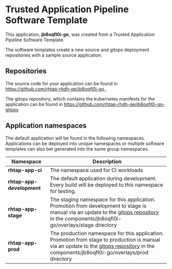 # Trusted Application Pipeline Software Template

This application, **jb8oqfl0i-go**, was created from a Trusted Application Pipeline Software Template.

The software templates create a new source and gitops deployment repositories with a sample source application. 

## Repositories

The source code for your application can be found in [https://github.com/rhtap-rhdh-qe/jb8oqfl0i-go ](https://github.com/rhtap-rhdh-qe/jb8oqfl0i-go ).
 
The gitops repository, which contains the kubernetes manifests for the application can be found in 
[https://github.com/rhtap-rhdh-qe/jb8oqfl0i-go-gitops ](https://github.com/rhtap-rhdh-qe/jb8oqfl0i-go-gitops ) 

## Application namespaces 

The default application will be found in the following namespaces. Applications can be deployed into unique namespaces or multiple software templates can also bet generated into the same group namespaces.  

|  Namespace   |  Description   |  
| -------- | -------- |
| **rhtap-app-ci** | The namespace used for CI workloads |
| **rhtap-app-development** | The default application during development. Every build will be deployed to this namespace for testing. |
| **rhtap-app-stage** | The staging namespace for this application. Promotion from development to stage is manual via an update to the [gitops repository](https://github.com/rhtap-rhdh-qe/jb8oqfl0i-go-gitops ) in the components/jb8oqfl0i-go/overlays/stage directory |
| **rhtap-app-prod** | The production namespace for this application. Promotion from stage to production is manual via an update to the [gitops repository](https://github.com/rhtap-rhdh-qe/jb8oqfl0i-go-gitops ) in the components/jb8oqfl0i-go/overlays/prod directory |